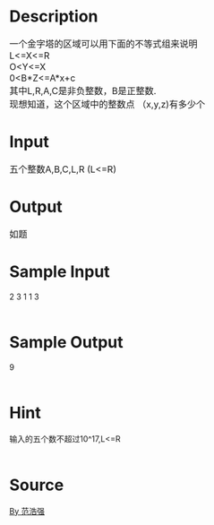 
# Description

<div class="content"><p><span style="font-size: medium">一个金字塔的区域可以用下面的不等式组来说明<br/>
L&lt;=X&lt;=R<br/>
O&lt;Y&lt;=X<br/>
0&lt;B*Z&lt;=A*x+c<br/>
其中L,R,A,C是非负整数，B是正整数.<br/>
现想知道，这个区域中的整数点 （x,y,z)有多少个</span></p>
<p></p></div>

# Input

<div class="content"><p><span style="font-size: medium">五个整数A,B,C,L,R (L&lt;=R)</span></p>
<p></p></div>

# Output

<div class="content"><p><span style="font-size: medium">如题</span></p>
<p></p></div>

# Sample Input

<div class="content"><span class="sampledata">2 3 1 1 3<br/>
<br/>
</span></div>

# Sample Output

<div class="content"><span class="sampledata">9<br/>
<br/>
</span></div>

# Hint

<div class="content"><p></p><p>输入的五个数不超过10^17,L&lt;=R<br/><br/>
</p><p></p></div>

# Source

<div class="content"><p><a href="problemset.php?search=By 范浩强">By 范浩强</a></p></div>

